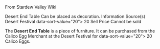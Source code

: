From Stardew Valley Wiki

Desert End Table Can be placed as decoration. Information Source(s) Desert Festival data-sort-value="20"&gt; 20 Sell Price Cannot be sold

The **Desert End Table** is a piece of furniture. It can be purchased from the Calico Egg Merchant at the Desert Festival for data-sort-value="20"&gt; 20 Calico Eggs.